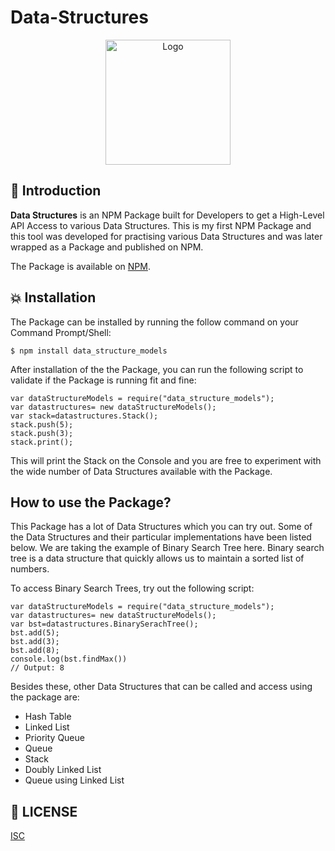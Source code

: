 # Data-Structures

<p align="center">
  <a href="https://github.com/HarshCasper/Data-Structures">
    <img src="https://ds055uzetaobb.cloudfront.net/brioche/chapter/Data_Structures_1_by_1_white-UYCcaA.png" alt="Logo" width="200" height="200">
  </a>

## 📌 Introduction

<b>Data Structures</b> is an NPM Package built for Developers to get a High-Level API Access to various Data Structures. This is my first NPM Package and this tool was developed for practising various Data Structures and was later wrapped as a Package and published on NPM.

The Package is available on [NPM](https://www.npmjs.com/package/data_structure_models).

## 💥 Installation

The Package can be installed by running the follow command on your Command Prompt/Shell: 

```
$ npm install data_structure_models
```

After installation of the the Package, you can run the following script to validate if the Package is running fit and fine:
```
var dataStructureModels = require("data_structure_models");
var datastructures= new dataStructureModels();
var stack=datastructures.Stack();
stack.push(5);
stack.push(3);
stack.print();
```

This will print the Stack on the Console and you are free to experiment with the wide number of Data Structures available with the Package.

## How to use the Package?

This Package has a lot of Data Structures which you can try out. Some of the Data Structures and their particular implementations have been listed below. We are taking the example of Binary Search Tree here. Binary search tree is a data structure that quickly allows us to maintain a sorted list of numbers.

To access Binary Search Trees, try out the following script:
```
var dataStructureModels = require("data_structure_models");
var datastructures= new dataStructureModels();
var bst=datastructures.BinarySerachTree();
bst.add(5);
bst.add(3);
bst.add(8);
console.log(bst.findMax())
// Output: 8
```
Besides these, other Data Structures that can be called and access using the package are:
- Hash Table
- Linked List
- Priority Queue
- Queue
- Stack
- Doubly Linked List
- Queue using Linked List

## 📜 LICENSE

[ISC](https://opensource.org/licenses/ISC)
